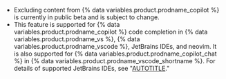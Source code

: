 - Excluding content from {% data variables.product.prodname_copilot %} is currently in public beta and is subject to change.
- This feature is supported for {% data variables.product.prodname_copilot %} code completion in {% data variables.product.prodname_vs %}, {% data variables.product.prodname_vscode %}, JetBrains IDEs, and neovim. It is also supported for {% data variables.product.prodname_copilot_chat %} in {% data variables.product.prodname_vscode_shortname %}. For details of supported JetBrains IDEs, see "[AUTOTITLE](/copilot/getting-started-with-github-copilot?tool=jetbrains#prerequisites)."
